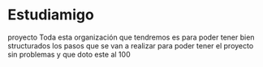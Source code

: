 # Estudiamigo
 proyecto
Toda esta organización que tendremos es para poder tener bien structurados los pasos que se van a realizar para poder tener el proyecto sin problemas y que doto este al 100
